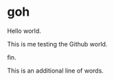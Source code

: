 # goh

Hello world.

This is me testing the Github world. 

fin.

This is an additional line of words.
